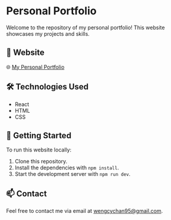 # Personal Portfolio

Welcome to the repository of my personal portfolio! This website showcases my projects and skills.

## 🎥 Website

🌐 [My Personal Portfolio](https://wengcychan.github.io/portfolio/)

## 🛠️ Technologies Used

- React
- HTML
- CSS

## 🚀 Getting Started

To run this website locally:

1. Clone this repository.
2. Install the dependencies with `npm install`.
3. Start the development server with `npm run dev`.

## 📫 Contact

Feel free to contact me via email at [wengcychan95@gmail.com](wengcychan95@gmail.com).

